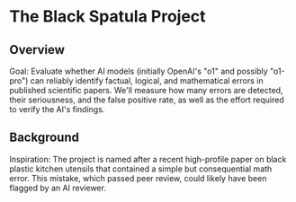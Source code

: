 # The Black Spatula Project

## Overview
Goal: Evaluate whether AI models (initially OpenAI's "o1" and possibly "o1-pro") can reliably identify factual, logical, and mathematical errors in published scientific papers. We'll measure how many errors are detected, their seriousness, and the false positive rate, as well as the effort required to verify the AI's findings.

## Background
Inspiration: The project is named after a recent high-profile paper on black plastic kitchen utensils that contained a simple but consequential math error. This mistake, which passed peer review, could likely have been flagged by an AI reviewer.
